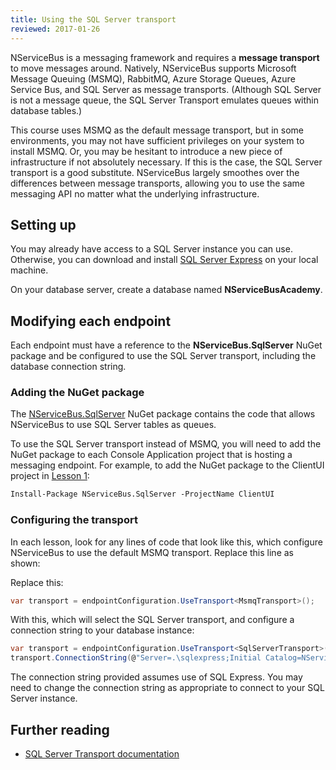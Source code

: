 ```yaml
---
title: Using the SQL Server transport
reviewed: 2017-01-26
---
```


NServiceBus is a messaging framework and requires a **message transport** to move messages around. Natively, NServiceBus supports Microsoft Message Queuing (MSMQ), RabbitMQ, Azure Storage Queues, Azure Service Bus, and SQL Server as message transports. (Although SQL Server is not a message queue, the SQL Server Transport emulates queues within database tables.)

This course uses MSMQ as the default message transport, but in some environments, you may not have sufficient privileges on your system to install MSMQ. Or, you may be hesitant to introduce a new piece of infrastructure if not absolutely necessary. If this is the case, the SQL Server transport is a good substitute. NServiceBus largely smoothes over the differences between message transports, allowing you to use the same messaging API no matter what the underlying infrastructure.


## Setting up

You may already have access to a SQL Server instance you can use. Otherwise, you can download and install [SQL Server Express](https://msdn.microsoft.com/library/dd206988.aspx) on your local machine.

On your database server, create a database named **NServiceBusAcademy**.


## Modifying each endpoint

Each endpoint must have a reference to the **NServiceBus.SqlServer** NuGet package and be configured to use the SQL Server transport, including the database connection string.


### Adding the NuGet package

The [NServiceBus.SqlServer](https://www.nuget.org/packages/NServiceBus.SqlServer) NuGet package contains the code that allows NServiceBus to use SQL Server tables as queues.

To use the SQL Server transport instead of MSMQ, you will need to add the NuGet package to each Console Application project that is hosting a messaging endpoint. For example, to add the NuGet package to the ClientUI project in [Lesson 1](lesson-1/):

```ps
Install-Package NServiceBus.SqlServer -ProjectName ClientUI
```


### Configuring the transport

In each lesson, look for any lines of code that look like this, which configure NServiceBus to use the default MSMQ transport. Replace this line as shown:

Replace this:

```cs
var transport = endpointConfiguration.UseTransport<MsmqTransport>();
```

With this, which will select the SQL Server transport, and configure a connection string to your database instance:

```cs
var transport = endpointConfiguration.UseTransport<SqlServerTransport>();
transport.ConnectionString(@"Server=.\sqlexpress;Initial Catalog=NServiceBusAcademy;Trusted_Connection=true;Max Pool Size=100;");
```

The connection string provided assumes use of SQL Express. You may need to change the connection string as appropriate to connect to your SQL Server instance.


## Further reading

* [SQL Server Transport documentation](/nservicebus/sqlserver/)